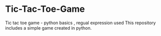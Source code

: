 # Tic-Tac-Toe-Game
Tic tac toe game  - python basics , regual expression used
This repository includes a simple game created in python.
